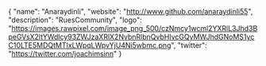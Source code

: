 {
  "name": "Anaraydinli",
  "website": "http://www.github.com/anaraydinli55",
  "description": "RuesCommunity",
  "logo": "https://images.rawpixel.com/image_png_500/czNmcy1wcml2YXRlL3Jhd3BpeGVsX2ltYWdlcy93ZWJzaXRlX2NvbnRlbnQvbHIvcGQyMWJhdGNoMS1ycC10LTE5MDQtMTIxLWpqLWpvYjU4Ni5wbmc.png",
  "twitter": "https://twitter.com/joachimsinn"
}
